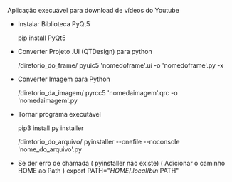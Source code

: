 Aplicação execuável para download de vídeos do Youtube


- Instalar Biblioteca PyQt5

    pip install PyQt5


- Converter Projeto .Ui (QTDesign) para python

    /diretorio_do_frame/ pyuic5 'nomedoframe'.ui -o 'nomedoframe'.py -x


- Converter Imagem para Python

    /diretorio_da_imagem/ pyrcc5 'nomedaimagem'.qrc -o 'nomedaimagem'.py

- Tornar programa executável

    pip3 install py installer

    /diretorio_do_arquivo/ pyinstaller --onefile --noconsole 'nome_do_arquivo'.py

- Se der erro de chamada ( pyinstaller não existe) 
    ( Adicionar o caminho HOME ao Path ) 
    export PATH="$HOME/.local/bin:$PATH" 



